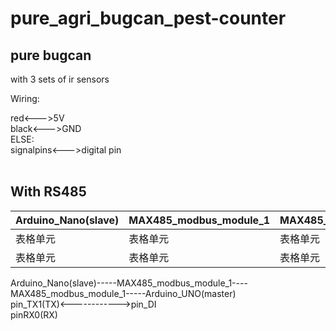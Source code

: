 # pure_agri_bugcan_pest-counter

## pure bugcan
with 3 sets of ir sensors   
  
    
Wiring:
  
red<--->5V  
black<--->GND   
ELSE:   
signalpins<--->digital pin  
  
## With RS485 

|Arduino_Nano(slave) |MAX485_modbus_module_1|MAX485_modbus_module_2|Arduino_UNO(master)|
| ---------- | -----------| -----------| -----------|
| 表格单元   | 表格单元   | 表格单元   | 表格单元   |
| 表格单元   | 表格单元   | 表格单元   | 表格单元   |
Arduino_Nano(slave)-----MAX485_modbus_module_1----MAX485_modbus_module_1-----Arduino_UNO(master)    
pin_TX1(TX)<------------>pin_DI   
pinRX0(RX)    
